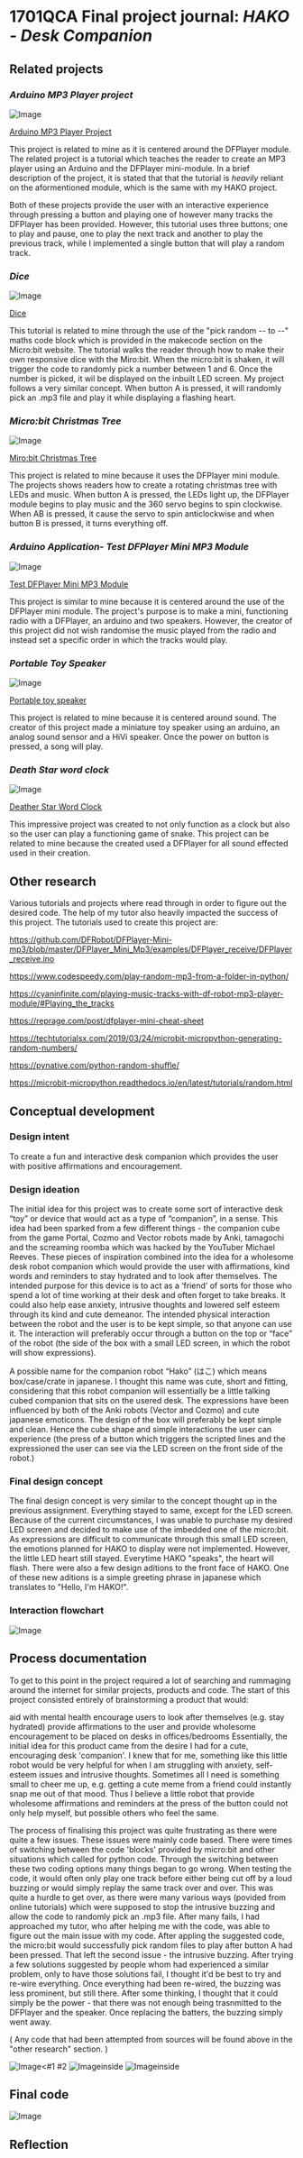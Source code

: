 # 1701QCA Final project journal: *HAKO - Desk Companion*

<!--- As for other assessments, fill out the following journal sections with information relevant to your project. --->

<!--- Markdown reference: https://guides.github.com/features/mastering-markdown/ --->

## Related projects ##
<!--- Find about 6 related projects to the project you choose. A project might be related through  function, technology, materials, fabrication, concept, or code. Don't forget to place an image of the related project in the appropriate folder and insert the filename in the appropriate places below. Copy the markdown block of code below for each project you are showing. --->

### *Arduino MP3 Player project* ###

<!--- Modify code to insert image of related project below --->
![Image](missingimage.png)

<!--- Fill out name and link to related project in the code below. --->
[Arduino MP3 Player Project](https://educ8.tv/arduino-mp3-player/])

This project is related to mine as it is centered around the DFPlayer module. The related project is a tutorial which teaches the reader to create an MP3 player using an Arduino and the DFPlayer mini-module. In a brief description of the project, it is stated that that the tutorial is *heavily* reliant on the aformentioned module, which is the same with my HAKO project. 

Both of these projects provide the user with an interactive experience through pressing a button and playing one of however many tracks the DFPlayer has been provided. However, this tutorial uses three buttons; one to play and pause, one to play the next track and another to play the previous track, while I implemented a single button that will play a random track. 
<!--- Include information about why this project is related to yours. --->


### *Dice* ###

<!--- Modify code to insert image of related project below --->
![Image](missingimage.png)

<!--- Fill out name and link to related project in the code below. --->
[Dice](https://microbit.org/projects/make-it-code-it/dice/)

This tutorial is related to mine through the use of the "pick random -- to --" maths code block which is provided in the makecode section on the Micro:bit website. The tutorial walks the reader through how to make their own responsive dice with the Miro:bit. When the micro:bit is shaken, it will trigger the code to randomly pick a number between 1 and 6. Once the number is picked, it wil be displayed on the inbuilt LED screen. My project follows a very similar concept. When button A is pressed, it will randomly pick an .mp3 file and play it while displaying a flashing heart. 

<!--- Include information about why this project is related to yours. --->

<!--- Repeat code above for a total of 6 related projects --->

### *Micro:bit Christmas Tree* ###

<!--- Modify code to insert image of related project below --->
![Image](missingimage.png)

<!--- Fill out name and link to related project in the code below. --->
[Miro:bit Christmas Tree](https://www.dfrobot.com/blog-1132.html)

This project is related to mine because it uses the DFPlayer mini module. The projects shows readers how to create a rotating christmas tree with LEDs and music. When button A is pressed, the LEDs light up, the DFPlayer module begins to play music and the 360 servo begins to spin clockwise. When AB is pressed, it cause the servo to spin anticlockwise and when button B is pressed, it turns everything off. 

<!--- Include information about why this project is related to yours. --->

<!--- Repeat code above for a total of 6 related projects --->

### *Arduino Application- Test DFPlayer Mini MP3 Module* ###

<!--- Modify code to insert image of related project below --->
![Image](missingimage.png)

<!--- Fill out name and link to related project in the code below. --->
[Test DFPlayer Mini MP3 Module](https://www.dfrobot.com/blog-277.html)

This project is similar to mine because it is centered around the use of the DFPlayer mini module. The project's purpose is to make a mini, functioning radio with a DFPlayer, an arduino and two speakers. However, the creator of this project did not wish randomise the music played from the radio and instead set a specific order in which the tracks would play. 
<!--- Include information about why this project is related to yours. --->

<!--- Repeat code above for a total of 6 related projects --->

### *Portable Toy Speaker* ###

<!--- Modify code to insert image of related project below --->
![Image](missingimage.png)

<!--- Fill out name and link to related project in the code below. --->
[Portable toy speaker](https://www.dfrobot.com/blog-482.html)


This project is related to mine because it is centered around sound. The creator of this project made a miniature toy speaker using an arduino, an analog sound sensor and a HiVi speaker. Once the power on button is pressed, a song will play. 
<!--- Include information about why this project is related to yours. --->

<!--- Repeat code above for a total of 6 related projects --->

### *Death Star word clock* ###

<!--- Modify code to insert image of related project below --->
![Image](missingimage.png)

<!--- Fill out name and link to related project in the code below. --->
[Deather Star Word Clock](https://www.dfrobot.com/blog-534.html)


This impressive project was created to not only function as a clock but also so the user can play a functioning game of snake. This project can be related to mine because the created used a DFPlayer for all sound effected used in their creation. 

<!--- Include information about why this project is related to yours. --->

<!--- Repeat code above for a total of 6 related projects --->

## Other research ##

Various tutorials and projects where read through in order to figure out the desired code. The help of my tutor also heavily impacted the success of this project. 
The tutorials used to create this project are:

https://github.com/DFRobot/DFPlayer-Mini-mp3/blob/master/DFPlayer_Mini_Mp3/examples/DFPlayer_receive/DFPlayer_receive.ino

https://www.codespeedy.com/play-random-mp3-from-a-folder-in-python/

https://cyaninfinite.com/playing-music-tracks-with-df-robot-mp3-player-module/#Playing_the_tracks

https://reprage.com/post/dfplayer-mini-cheat-sheet

https://techtutorialsx.com/2019/03/24/microbit-micropython-generating-random-numbers/

https://pynative.com/python-random-shuffle/

https://microbit-micropython.readthedocs.io/en/latest/tutorials/random.html


<!--- Include here any other relevant research you have done. This might include identifying readings, tutorials, videos, technical documents, or other resources that have been helpful. For each particular source, add a comment or two about why it is relevant or what you have taken from it. You should include a reference or link to each of these resources. --->

## Conceptual development ##

### Design intent ###
To create a fun and interactive desk companion which provides the user with positive affirmations and encouragement. 
<!--- Include your design intent here. It should be about a 10 word phrase/sentence. --->

### Design ideation ###
The initial idea for this project was to create some sort of interactive desk “toy” or device that would act as a type of “companion”, in a sense. This idea had been sparked from a few different things - the companion cube from the game Portal, Cozmo and Vector robots made by Anki, tamagochi and the screaming roomba which was hacked by the YouTuber Michael Reeves. These pieces of inspiration combined into the idea for a wholesome desk robot companion which would provide the user with affirmations, kind words and reminders to stay hydrated and to look after themselves. The intended purpose for this device is to act as a ‘friend’ of sorts for those who spend a lot of time working at their desk and often forget to take breaks. It could also help ease anxiety, intrusive thoughts and lowered self esteem through its kind and cute demeanor. The intended physical interaction between the robot and the user is to be kept simple, so that anyone can use it. The interaction will preferably occur through a button on the top or “face” of the robot (the side of the box with a small LED screen, in which the robot will show expressions).

A possible name for the companion robot “Hako” (はこ) which means box/case/crate in japanese. I thought this name was cute, short and fitting, considering that this robot companion will essentially be a little talking cubed companion that sits on the usered desk. The expressions have been influenced by both of the Anki robots (Vector and Cozmo) and cute japanese emoticons. The design of the box will preferably be kept simple and clean. Hence the cube shape and simple interactions the user can experience (the press of a button which triggers the scripted lines and the expressioned the user can see via the LED screen on the front side of the robot.)
<!--- Document your ideation process. This will include the design concepts presented for assessment 2. You can copy and paste that information here. --->

### Final design concept ###

The final design concept is very similar to the concept thought up in the previous assignment. Everything stayed to same, except for the LED screen. Because of the current circumstances, I was unable to purchase my desired LED screen and decided to make use of the imbedded one of the micro:bit. As expressions are difficult to communicate through this small LED screen, the emotions planned for HAKO to display were not implemented. However, the little LED heart still stayed. Everytime HAKO "speaks", the heart will flash. There were also a few design aditions to the front face of HAKO. One of these new aditions is a simple greeting phrase in japanese which translates to "Hello, I'm HAKO!".
<!--- This should be a description of your concept including its context, motivation, or other relevant information you used to decide on this concept. --->

### Interaction flowchart ###


<!--- Include an interaction flowchart of the interaction process in your project. Make sure you think about all the stages of interaction step-by-step. Also make sure that you consider actions a user might take that aren't what you intend in an ideal use case. Insert an image of it below. It might just be a photo of a hand-drawn sketch, not a carefully drawn digital diagram. It just needs to be legible. --->

![Image](missingimage.png)

## Process documentation ##

To get to this point in the project required a lot of searching and rummaging around the internet for similar projects, products and code. The start of this project consisted entirely of brainstorming a product that would:

aid with mental health
encourage users to look after themselves (e.g. stay hydrated)
provide affirmations to the user and provide wholesome encouragement
to be placed on desks in offices/bedrooms
Essentially, the initial idea for this product came from the desire I had for a cute, encouraging desk 'companion'. I knew that for me, something like this little robot would be very helpful for when I am struggling with anxiety, self-esteem issues and intrusive thoughts. Sometimes all I need is something small to cheer me up, e.g. getting a cute meme from a friend could instantly snap me out of that mood. Thus I believe a little robot that provide wholesome affirmations and reminders at the press of the button could not only help myself, but possible others who feel the same.

The process of finalising this project was quite frustrating as there were quite a few issues. These issues were mainly code based. There were times of switching between the code 'blocks' provided by micro:bit and other situations which called for python code. Through the switching between these two coding options many things began to go wrong. When testing the code, it would often only play one track before either being cut off by a loud buzzing or would simply replay the same track over and over. This was quite a hurdle to get over, as there were many various ways (povided from online tutorials) which were supposed to stop the intrusive buzzing and allow the code to randomly pick an .mp3 file. After many fails, I had approached my tutor, who after helping me with the code, was able to figure out the main issue with my code. After appling the suggested code, the micro:bit would successfully pick random files to play after button A had been pressed. That left the second issue - the intrusive buzzing. After trying a few solutions suggested by people whom had experienced a similar problem, only to have those solutions fail, I thought it'd be best to try and re-wire everything. Once everything had been re-wired, the buzzing was less prominent, but still there. After some thinking, I thought that it could simply be the power - that there was not enough being trasnmitted to the DFPlayer and the speaker. Once replacing the batters, the buzzing simply went away. 

( Any code that had been attempted from sources will be found above in the "other research" section. )

![Image](missingimage.png)<#1 #2
![Image](missingimage.png)inside
![Image](missingimage.png)inside
<!--- In this section, include text and images (and potentially links to video) that represent the development of your project including sources you've found (URLs and written references), choices you've made, sketches you've done, iterations completed, materials you've investigated, and code samples. Use the markdown reference for help in formatting the material.

This should have quite a lot of information! It will likely include most of the process documentation from assessment 2 which can be copied and pasted here.

Use subheadings to structure this information. See https://guides.github.com/features/mastering-markdown/ for details of how to insert subheadings.

There will likely by a dozen or so images of the project under construction. The images should help explain why you've made the choices you've made as well as what you have done. --->

## Final code ##

![Image](missingimage.png)
<!--- Include here screenshots of the final code you used in the project if it is done with block coding. If you have used javascript, micropython, C, or other code, include it as text formatted as code using a series of three backticks ` before and after the code block. See https://guides.github.com/features/mastering-markdown/ for more information about that formatting. --->

## Reflection ##

<!--- Describe the parts of your project you felt were most successful and the parts that could have done with improvement, whether in terms of outcome, process, or understanding.

What techniques, approaches, skills, or information did you find useful from other sources (such as the related projects you identified earlier)?

What parts of your project do you feel are novel? This is IMPORTANT to help justify a key component of the assessment rubric.

What might be an interesting extension of this project? In what other contexts might this project be used? --->
